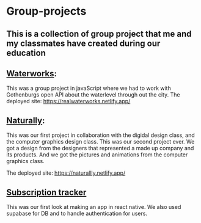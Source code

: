 # Group-projects
## This is a collection of group project that me and my classmates have created during our education

## [Waterworks](https://github.com/styrbjorn-n/Waterworks): 
This was a group project in javaScript where we had to work with Gothenburgs open API about the waterlevel through out the city.
The deployed site: https://realwaterworks.netlify.app/

## [Naturally](https://github.com/lovbackan/Naturally): 
This was our first project in collaboration with the digidal design class, and the computer graphics design class. This was our second project ever. We got a design from the designers that represented a made up company and its products. And we got the pictures and animations from the computer graphics class. 

The deployed site: https://naturallly.netlify.app/

## [Subscription tracker](https://github.com/hampussellden/subscription-tracker-app)
This was our first look at making an app in react native. We also used supabase for DB and to handle authentication for users. 
